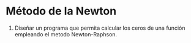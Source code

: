 # Método de la Newton

1. Diseñar un programa que permita calcular los ceros de una 
función empleando el metodo Newton-Raphson. 
